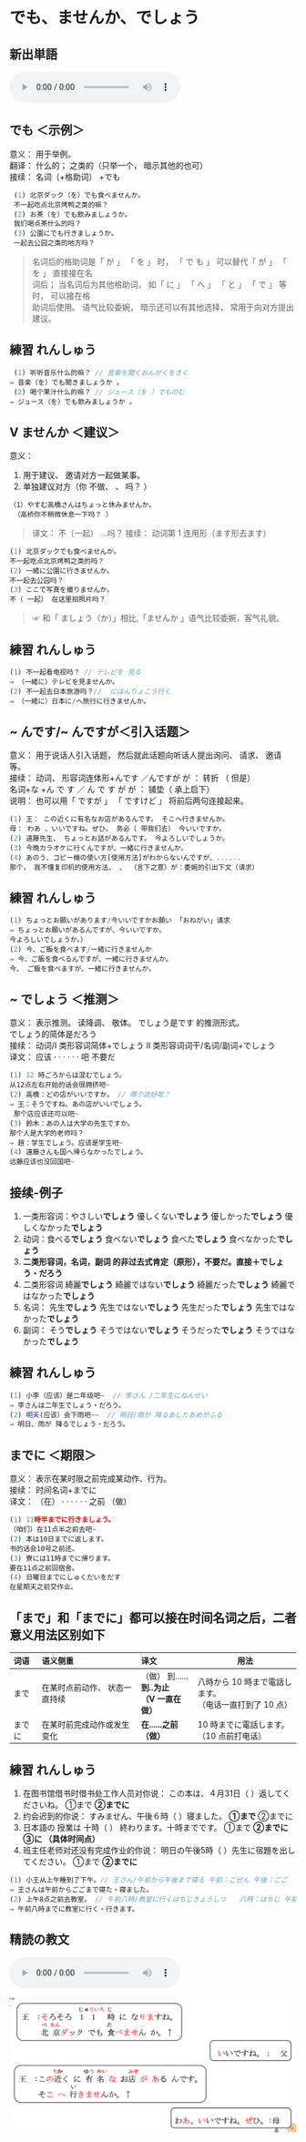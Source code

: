 # でも、ませんか、でしょう
## 新出単語
<vue-plyr>
  <audio controls crossorigin playsinline autoplay loop>
    <source src="../audio/7-2-たんご.mp3" type="audio/mp3" />
  </audio>
 </vue-plyr>

## でも ＜示例＞

意义： 用于举例。  
翻译： 什么的； 之类的（只举一个， 暗示其他的也可）  
接续： 名词（+格助词） +でも

```ts
 (1) 北京ダック（を）でも食べませんか。
 不一起吃点北京烤鸭之类的嘛？
 (2) お茶（を）でも飲みましょうか。
 我们喝点茶什么的吗？
 (3) 公園にでも行きましょうか。
 一起去公园之类的地方吗？
```

> 名词后的格助词是「 が 」 「 を 」 时， 「 で も 」 可以替代「 が 」 「 を 」 直接接在名  
> 词后； 当名词后为其他格助词， 如「 に 」 「 へ 」 「 と 」 「 で 」 等时， 可以接在格  
> 助词后使用。 语气比较委婉， 暗示还可以有其他选择， 常用于向对方提出建议。

## 練習 れんしゅう

```ts
 (1) 听听音乐什么的嘛？ // 音楽を聞くおんがくをきく
⇒ 音楽（を）でも聞きましょうか 。
 (2) 喝个果汁什么的嘛？ // ジュース（を ）でものむ
⇒ ジュース（を）でも飲みましょうか 。
```

## V ませんか ＜建议＞

意义：

1. 用于建议、 邀请对方一起做某事。
2. 单独建议对方（你 不做、 、 吗？ ）

```ts
（1）やすむ高橋さんはちょっと休みませんか。
 （高桥你不稍微休息一下吗？ ）
```

> 译文： 不（一起） ...吗？ 接续： 动词第 1 连用形（ます形去ます）

```ts
(1) 北京ダックでも食べませんか。
不一起吃点北京烤鸭之类的吗？
(2) 一緒に公園に行きませんか。
不一起去公园吗？
(3) ここで写真を撮りませんか。
不（ 一起） 在这里拍照片吗？
```

> ☞ 和「 ましょう（か）」相比,「ませんか 」语气比较委婉，客气礼貌。

## 練習 れんしゅう

```ts
(1) 不一起看电视吗？ // テレビを 見る
⇒ （一緒に）テレビを見ませんか。
(2) 不一起去日本旅游吗？//  にほんりょこう行く
⇒ （一緒に）日本に/へ旅行に行きませんか。
```

## ~ んです/~ んですが＜引入话题＞

意义： 用于说话人引入话题， 然后就此话题向听话人提出询问、 请求、 邀请等。  
接续： 动词、 形容词连体形+んです ／んですが が ： 转折 （ 但是）  
名词+な +ん で す ／ ん で す が が ： 铺垫（ 承上启下）  
说明： 也可以用「 ですが 」 「 ですけど 」 将前后两句连接起来。

```ts
(1) 王： この近くに有名なお店があるんです。 そこへ行きませんか。
母： わあ 、いいですね。ぜひ。 务必（ 带我们去） 今いいですか。
(2) 遠藤先生、 ちょっとお話があるんです。 今よろしいでしょうか。
(3) 今晩カラオケに行くんですが、一緒に行きませんか。
(4) あのう、コピー機の使い方[使用方法]がわからないんですが、......
那个， 我不懂复印机的使用方法、 、 （言下之意）が：委婉的引出下文（请求）
```

## 練習 れんしゅう

```ts
(1) ちょっとお願いがあります/今いいですかお願い 「おねがい」请求
⇒ ちょっとお願いがあるんですが、今いいですか。
今よろしいでしょうか。）
(2) 今、ご飯を食べます/一緒に行きませんか
⇒ 今、ご飯を食べるんですが、一緒に行きませんか。
今、 ご飯を食べますが、一緒に行きませんか。
```

## ~ でしょう ＜推测＞

意义： 表示推测。 读降调、 敬体。 でしょう是です 的推测形式。  
でしょう的简体是だろう  
接续： 动词/Ⅰ 类形容词简体+でしょう Ⅱ 类形容词词干/名词/副词+でしょう  
译文： 应该 · · · · · · 吧 不要だ

```ts
(1) 12 時ごろからは混むでしょう。
从12点左右开始的话会很拥挤吧~
(2) 高橋：どの店がいいですか。 // 哪个店好呢？
⇒ 王：そうですね。あの店がいいでしょう。
 那个店应该还可以吧~
(3) 鈴木：あの人は大学の先生ですか。
那个人是大学的老师吗？
⇒ 趙：学生でしょう。应该是学生吧~
(4) 遠藤さんも国へ帰らなかったでしょう。
远藤应该也没回国吧~
```

## 接续-例子

1. 一类形容词：やさしい**でしょう** 優しくない**でしょう** 優しかった**でしょう** 優しくなかった**でしょう**
2. 动词：食べる**でしょう** 食べない**でしょう** 食べた**でしょう** 食べなかった**でしょう**
3. **二类形容词，名词，副词 的非过去式肯定（原形），不要だ。直接＋でしょう・だろう**
4. 二类形容词 綺麗**でしょう** 綺麗ではない**でしょう** 綺麗だった**でしょう** 綺麗ではなかった**でしょう**
5. 名词： 先生**でしょう** 先生ではない**でしょう** 先生だった**でしょう** 先生ではなかった**でしょう**
6. 副词： そう**でしょう** そうではない**でしょう** そうだった**でしょう** そうではなかった**でしょう**

## 練習 れんしゅう

```ts
(1) 小李（应该）是二年级吧~  // 李さん /二年生にねんせい
⇒ 李さんは二年生でしょう・だろう。
(2) 明天(应该）会下雨吧~~  // 明日/雨が 降るあしたあめがふる
⇒ 明日、雨が 降るでしょう・だろう。
```

## までに ＜期限＞

意义： 表示在某时限之前完成某动作、行为。  
接续： 时间名词+までに  
译文： （在） · · · · · · 之前 （做）

```ts
(1) 11時半までに行きましょう。
（咱们）在11点半之前去吧~
(2) 本は10日までに返します。
书的话会10号之前还。
(3) 寮には11時までに帰ります。
要在11点之前回宿舍。
(4) 日曜日までにしゅくだいをだす
在星期天之前交作业。
```

## 「まで」和「までに」都可以接在时间名词之后，二者意义用法区别如下

| 词语     | 语义侧重                      | 译文                                            | 用法                                                       |
| :------- | :---------------------------- | :---------------------------------------------- | ---------------------------------------------------------- |
| まで    | 在某时点前动作、 状态一直持续 | （做） 到...... <br>**到..为止**<br> **（V 一直在做）** | 八時から 10 時まで電話します。<br>（电话一直打到了 10 点） |
| までに | 在某时前完成动作或发生变化    | **在......之前**<br>**（做）**                          | 10 時までに電話します。<br> （10 点前打电话）              |

## 練習 れんしゅう
1. 在图书馆借书时借书处工作人员对你说：
この本は、４月31日（ ）返してくださいね。
①まで **➁までに**
2. 约会迟到的你说：
すみません、午後６時（ ）寝ました。
**①まで** ➁までに
3. 日本語の 授業は 十時（ ） 終わります。十時までです。
①まで **➁までに** **③に （具体时间点）**
4. 班主任老师对还没有完成作业的你说：
明日の午後5時（ ）先生に宿題を出してください。
①まで **➁までに**

```ts
(1) 小王从上午睡到了下午。// 王さん/午前から午後まで寝る 午前：ごぜん 午後：ごご
⇒ 王さんは午前からごごまで寝た・寝ました。
(2) 上午8点之前去教室。 // 午前八時/教室に行くはちじきょうしつ　　八時：はちじ 午前：ごぜん　教室：きょうしつ
⇒ 午前八時までに教室に行く・行きます。　
```

## 精読の教文
<vue-plyr>
  <audio controls crossorigin playsinline autoplay loop>
    <source src="../audio/7-2-1.mp3" type="audio/mp3" />
  </audio>
 </vue-plyr>
 
![avatar](../images/7-2-1.png)
